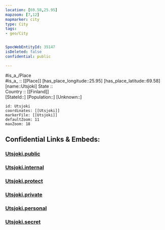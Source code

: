 ```yaml
---
location: [69.58,25.95] 
mapzoom: [7,12] 
mapmarker: city 
type: City
tags:
- geo/City


SpocWebEntityId: 35147
isDeleted: false
confidential: public

---
```

#is_a_/Place  
#is_a_ :: [[Place]] 
[has_place_longitude::25.95] 
[has_place_latitude::69.58] 
[name::Utsjoki] 
State ::  
Country :: [[Finland]]  
[StateId::] 
[Population::] 
[Unknown::] 


```leaflet
id: Utsjoki
coordinates: [[Utsjoki]] 
markerFile: [[Utsjoki]] 
defaultZoom: 11 
maxZoom: 18
```


## Confidential Links & Embeds: 

### [Utsjoki.public](/_public/\Earth\Continent\Europe\Europe~North\Norway\Counties~Norway\Finnmark\CityUtsjoki.public.md) 

### [Utsjoki.internal](/_internal/\Earth\Continent\Europe\Europe~North\Norway\Counties~Norway\Finnmark\CityUtsjoki.internal.md) 

### [Utsjoki.protect](/_protect/\Earth\Continent\Europe\Europe~North\Norway\Counties~Norway\Finnmark\CityUtsjoki.protect.md) 

### [Utsjoki.private](/_private/\Earth\Continent\Europe\Europe~North\Norway\Counties~Norway\Finnmark\CityUtsjoki.private.md) 

### [Utsjoki.personal](/_personal/\Earth\Continent\Europe\Europe~North\Norway\Counties~Norway\Finnmark\CityUtsjoki.personal.md) 

### [Utsjoki.secret](/_secret/\Earth\Continent\Europe\Europe~North\Norway\Counties~Norway\Finnmark\CityUtsjoki.secret.md)

